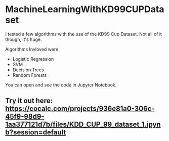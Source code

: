 # MachineLearningWithKD99CUPDataset
I tested a few algorithms with the use of the KD99 Cup Dataset. Not all of it though, it's huge.

Algorithms Invloved were:

- Logistic Regression
- SVM
- Decision Trees
- Random Forests

You can open and see the code in Jupyter Notebook.

## Try it out here: https://cocalc.com/projects/936e81a0-306c-45f9-98d9-1aa377121d7b/files/KDD_CUP_99_dataset_1.ipynb?session=default
